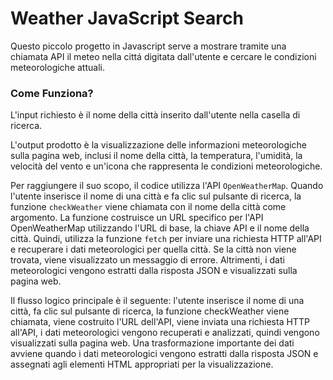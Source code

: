 # Weather JavaScript Search

Questo piccolo progetto in Javascript serve a mostrare tramite una chiamata API il meteo nella cittá digitata dall'utente e cercare le condizioni meteorologiche attuali.

### Come Funziona?

L'input richiesto è il nome della città inserito dall'utente nella casella di ricerca.

L'output prodotto è la visualizzazione delle informazioni meteorologiche sulla pagina web, inclusi il nome della città, la temperatura, l'umidità, la velocità del vento e un'icona che rappresenta le condizioni meteorologiche.

Per raggiungere il suo scopo, il codice utilizza l'API `OpenWeatherMap`. Quando l'utente inserisce il nome di una città e fa clic sul pulsante di ricerca, la funzione `checkWeather` viene chiamata con il nome della città come argomento. La funzione costruisce un URL specifico per l'API OpenWeatherMap utilizzando l'URL di base, la chiave API e il nome della città. Quindi, utilizza la funzione `fetch` per inviare una richiesta HTTP all'API e recuperare i dati meteorologici per quella città. Se la città non viene trovata, viene visualizzato un messaggio di errore. Altrimenti, i dati meteorologici vengono estratti dalla risposta JSON e visualizzati sulla pagina web.

Il flusso logico principale è il seguente: l'utente inserisce il nome di una città, fa clic sul pulsante di ricerca, la funzione checkWeather viene chiamata, viene costruito l'URL dell'API, viene inviata una richiesta HTTP all'API, i dati meteorologici vengono recuperati e analizzati, quindi vengono visualizzati sulla pagina web. Una trasformazione importante dei dati avviene quando i dati meteorologici vengono estratti dalla risposta JSON e assegnati agli elementi HTML appropriati per la visualizzazione.
